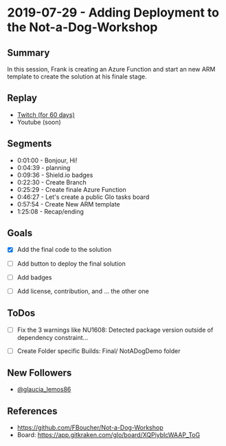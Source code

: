 
# 2019-07-29 - Adding Deployment to the Not-a-Dog-Workshop

Summary
-------

In this session, Frank is creating an Azure Function and start an new ARM template to create the solution at his finale stage.  

Replay
------

- [Twitch (for 60 days)](https://www.twitch.tv/videos/)
- Youtube (soon)


Segments
--------

- 0:01:00 - Bonjour, Hi!
- 0:04:39 - planning
- 0:09:36 - Shield.io badges
- 0:22:30 - Create Branch
- 0:25:29 - Create finale Azure Function
- 0:46:27 - Let's create a public Glo tasks board
- 0:57:54 - Create New ARM template
- 1:25:08 - Recap/ending

Goals
-----

- [X] Add the final code to the solution
- [ ] Add button to deploy the final solution
- [ ] Add badges
- [ ] Add license, contribution, and ... the other one


ToDos
-----
- [ ] Fix the 3 warnings like NU1608: Detected package version outside of dependency constraint...
- [ ] Create Folder specific Builds: Final/ NotADogDemo folder


New Followers
-------------

- [@glaucia_lemos86](https://www.twitch.tv/glaucia_lemos86)


References
----------

- https://github.com/FBoucher/Not-a-Dog-Workshop
- Board: https://app.gitkraken.com/glo/board/XQPiybIcWAAP_ToG
